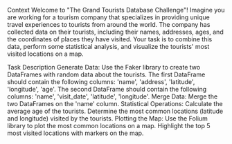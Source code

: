 Context
Welcome to "The Grand Tourists Database Challenge"! Imagine you are working for a tourism company that specializes in providing unique travel experiences to tourists from around the world. The company has collected data on their tourists, including their names, addresses, ages, and the coordinates of places they have visited. Your task is to combine this data, perform some statistical analysis, and visualize the tourists' most visited locations on a map.

Task Description
Generate Data:
Use the Faker library to create two DataFrames with random data about the tourists.
The first DataFrame should contain the following columns: 'name', 'address', 'latitude', 'longitude', 'age'.
The second DataFrame should contain the following columns: 'name', 'visit_date', 'latitude', 'longitude'.
Merge Data:
Merge the two DataFrames on the 'name' column.
Statistical Operations:
Calculate the average age of the tourists.
Determine the most common locations (latitude and longitude) visited by the tourists.
Plotting the Map:
Use the Folium library to plot the most common locations on a map.
Highlight the top 5 most visited locations with markers on the map.
